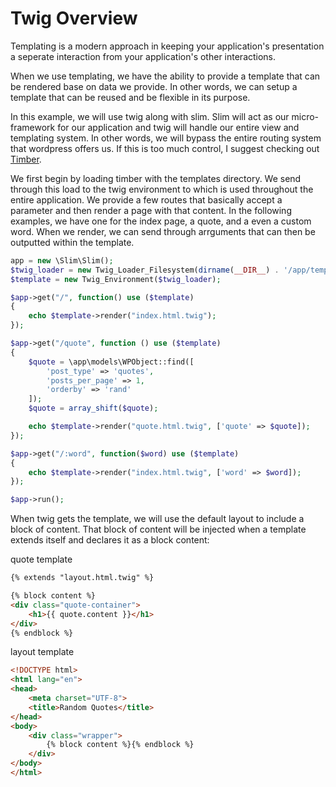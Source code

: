 Twig Overview
=============
Templating is a modern approach in keeping your application's presentation a
seperate interaction from your application's other interactions.

When we use templating, we have the ability to provide a template that can be
rendered base on data we provide. In other words, we can setup a template that
can be reused and be flexible in its purpose. 

In this example, we will use twig along with slim. Slim will act as our
micro-framework for our application and twig will handle our entire view and
templating system. In other words, we will bypass the entire routing system that
wordpress offers us. If this is too much control, I suggest checking out [Timber][timber].

We first begin by loading timber with the templates directory. We send through
this load to the twig environment to which is used throughout the entire
application. We provide a few routes that basically accept a parameter and then
render a page with that content. In the following examples, we have one for the
index page, a quote, and a even a custom word. When we render, we can send
through arrguments that can then be outputted within the template.

```php
app = new \Slim\Slim();
$twig_loader = new Twig_Loader_Filesystem(dirname(__DIR__) . '/app/templates');
$template = new Twig_Environment($twig_loader);

$app->get("/", function() use ($template)
{
	echo $template->render("index.html.twig");
});

$app->get("/quote", function () use ($template)
{
	$quote = \app\models\WPObject::find([
		'post_type' => 'quotes',
		'posts_per_page' => 1,
		'orderby' => 'rand'
	]);	
	$quote = array_shift($quote);

	echo $template->render("quote.html.twig", ['quote' => $quote]);
});

$app->get("/:word", function($word) use ($template)
{
	echo $template->render("index.html.twig", ['word' => $word]);
});

$app->run();
```

When twig gets the template, we will use the default layout to include a block
of content. That block of content will be injected when a template extends
itself and declares it as a block content:

quote template
```html
{% extends "layout.html.twig" %}

{% block content %}
<div class="quote-container">
	<h1>{{ quote.content }}</h1>
</div>
{% endblock %}
```

layout template
```html
<!DOCTYPE html>
<html lang="en">
<head>
	<meta charset="UTF-8">
	<title>Random Quotes</title>
</head>
<body>
	<div class="wrapper">
		{% block content %}{% endblock %}
	</div>
</body>
</html>
```

[timber]: http://jarednova.github.io/timber/

